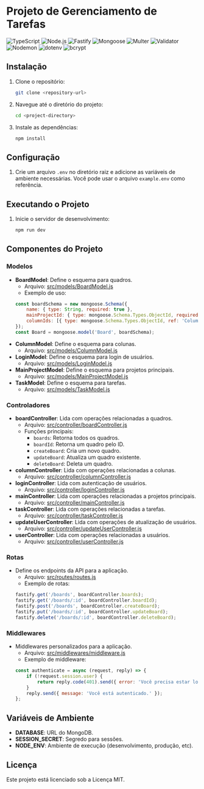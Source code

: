 # Projeto de Gerenciamento de Tarefas

![TypeScript](https://img.shields.io/badge/TypeScript-007ACC?style=flat&logo=typescript&logoColor=white)
![Node.js](https://img.shields.io/badge/Node.js-339933?style=flat&logo=node.js&logoColor=white)
![Fastify](https://img.shields.io/badge/Fastify-000000?style=flat&logo=fastify&logoColor=white)
![Mongoose](https://img.shields.io/badge/Mongoose-88b04b?style=flat&logo=mongoose&logoColor=white)
![Multer](https://img.shields.io/badge/Multer-ff69b4?style=flat&logo=multiparty&logoColor=white)
![Validator](https://img.shields.io/badge/Validator-00a86b?style=flat&logo=validator&logoColor=white)
![Nodemon](https://img.shields.io/badge/Nodemon-76d04b?style=flat&logo=nodemon&logoColor=white)
![dotenv](https://img.shields.io/badge/dotenv-e9b44c?style=flat&logo=dotenv&logoColor=white)
![bcrypt](https://img.shields.io/badge/bcrypt-3498db?style=flat&logo=bcrypt&logoColor=white)

## Instalação
1. Clone o repositório:
    ```sh
    git clone <repository-url>
    ```
2. Navegue até o diretório do projeto:
    ```sh
    cd <project-directory>
    ```
3. Instale as dependências:
    ```sh
    npm install
    ```

## Configuração
1. Crie um arquivo `.env` no diretório raiz e adicione as variáveis de ambiente necessárias. Você pode usar o arquivo `example.env` como referência.

## Executando o Projeto
1. Inicie o servidor de desenvolvimento:
    ```sh
    npm run dev
    ```

## Componentes do Projeto

### Modelos
- **BoardModel**: Define o esquema para quadros.
    - Arquivo: [src/models/BoardModel.js](src/models/BoardModel.js)
    - Exemplo de uso:
    ```javascript
    const boardSchema = new mongoose.Schema({
        name: { type: String, required: true },
        mainProjectId: { type: mongoose.Schema.Types.ObjectId, required: true, ref: 'MainProject' },
        columnIds: [{ type: mongoose.Schema.Types.ObjectId, ref: 'Column' }],
    });
    const Board = mongoose.model('Board', boardSchema);
    ```
- **ColumnModel**: Define o esquema para colunas.
    - Arquivo: [src/models/ColumnModel.js](src/models/ColumnModel.js)
- **LoginModel**: Define o esquema para login de usuários.
    - Arquivo: [src/models/LoginModel.js](src/models/LoginModel.js)
- **MainProjectModel**: Define o esquema para projetos principais.
    - Arquivo: [src/models/MainProjectModel.js](src/models/MainProjectModel.js)
- **TaskModel**: Define o esquema para tarefas.
    - Arquivo: [src/models/TaskModel.js](src/models/TaskModel.js)

### Controladores
- **boardController**: Lida com operações relacionadas a quadros.
    - Arquivo: [src/controller/boardController.js](src/controller/boardController.js)
    - Funções principais:
        - `boards`: Retorna todos os quadros.
        - `boardId`: Retorna um quadro pelo ID.
        - `createBoard`: Cria um novo quadro.
        - `updateBoard`: Atualiza um quadro existente.
        - `deleteBoard`: Deleta um quadro.
- **columnController**: Lida com operações relacionadas a colunas.
    - Arquivo: [src/controller/columnController.js](src/controller/columnController.js)
- **loginController**: Lida com autenticação de usuários.
    - Arquivo: [src/controller/loginController.js](src/controller/loginController.js)
- **mainController**: Lida com operações relacionadas a projetos principais.
    - Arquivo: [src/controller/mainController.js](src/controller/mainController.js)
- **taskController**: Lida com operações relacionadas a tarefas.
    - Arquivo: [src/controller/taskController.js](src/controller/taskController.js)
- **updateUserController**: Lida com operações de atualização de usuários.
    - Arquivo: [src/controller/updateUserController.js](src/controller/updateUserController.js)
- **userController**: Lida com operações relacionadas a usuários.
    - Arquivo: [src/controller/userController.js](src/controller/userController.js)

### Rotas
- Define os endpoints da API para a aplicação.
    - Arquivo: [src/routes/routes.js](src/routes/routes.js)
    - Exemplo de rotas:
    ```javascript
    fastify.get('/boards', boardController.boards);
    fastify.get('/boards/:id', boardController.boardId);
    fastify.post('/boards', boardController.createBoard);
    fastify.put('/boards/:id', boardController.updateBoard);
    fastify.delete('/boards/:id', boardController.deleteBoard);
    ```

### Middlewares
- Middlewares personalizados para a aplicação.
    - Arquivo: [src/middlewares/middleware.js](src/middlewares/middleware.js)
    - Exemplo de middleware:
    ```javascript
    const authenticate = async (request, reply) => {
        if (!request.session.user) {
            return reply.code(401).send({ error: 'Você precisa estar logado.' });
        }
        reply.send({ message: 'Você está autenticado.' });
    };
    ```

## Variáveis de Ambiente
- **DATABASE**: URL do MongoDB.
- **SESSION_SECRET**: Segredo para sessões.
- **NODE_ENV**: Ambiente de execução (desenvolvimento, produção, etc).

## Licença
Este projeto está licenciado sob a Licença MIT.
